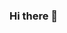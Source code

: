 ### Hi there 👋

<!--
**jessiejessic/jessiejessic** is a ✨ _special_ ✨ repository because its `README.md` (this file) appears on your GitHub profile.

Here are some ideas to get you started:
[snake gif]{https://github.com/jessiejessic/jessiejessic/blob/main/output/github-contribution-grid-snake.gif}
- 🔭 I’m currently working on ...
- 🌱 I’m currently learning ...
- 👯 I’m looking to collaborate on ...
- 🤔 I’m looking for help with ...
- 💬 Ask me about ...
- 📫 How to reach me: ...
- 😄 Pronouns: ...
- ⚡ Fun fact: ...
-->
